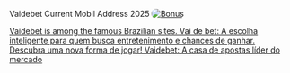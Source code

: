 Vaidebet Current Mobil Address 2025
<a href="https://saokingaff.blogspot.com/" title=" Bonus ">
    <img src="https://premierleaguebrasil.com.br/wp-content/uploads/2023/08/43f8c826-0286-4ed3-9542-925498822b4a.jpg" alt="Bonus " style="max-width:100%; height:auto; border-radius:8px;">

Vaidebet is among the famous Brazilian sites.
Vai de bet: A escolha inteligente para quem busca entretenimento e chances de ganhar. Descubra uma nova forma de jogar!
Vaidebet: A casa de apostas líder do mercado
